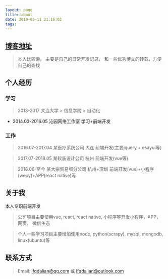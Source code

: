 ```yaml
---
layout: page
title: about
date: 2019-05-11 21:16:02
tags:
---
```

## [博客地址](http://blog.afacode.top)
> 本人比较懒。
主要是自己的日常开发记录， 和一些优秀博文的转载，方便自己的查找

## 个人经历
### 学习
> 2013-2017 大连大学 > 信息学院 > 自动化
- 2014.03-2016.05    沁园网络工作室 学习+前端开发
### 工作
> 2016.07-2017.04 某医疗系统公司 大连 前端开发(主要jquery + esayui等)

> 2017.07-2018.05 某软装设计公司 杭州 前端开发(vue等)


> 2018.06-至今 某大宗贸易细分公司 杭州+深圳 前端开发(vue)+小程序(wepy)+APP(react native)等


## 关于我
本人专职前端开发
> 公司项目主要使用vue, react, react native, 小程序等开发小程序，APP，网页， 微信生态

> 个人一些学习项目主要增加使用node, python(scrapy), mysql, mongodb, linux(ubuntu)等

## 联系方式
> Email: lfqdalian@qq.com 或 lfqdalian@outlook.com
